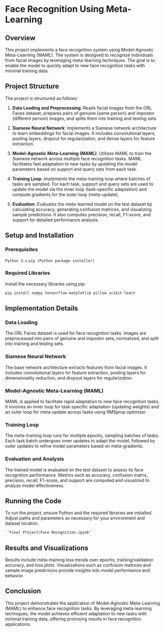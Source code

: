 # Face Recognition Using Meta-Learning

## Overview
This project implements a face recognition system using Model-Agnostic Meta-Learning (MAML). The system is designed to recognize individuals from facial images by leveraging meta-learning techniques. The goal is to enable the model to quickly adapt to new face recognition tasks with minimal training data.


## Project Structure
The project is structured as follows:

1. **Data Loading and Preprocessing**: Reads facial images from the ORL Faces dataset, prepares pairs of genuine (same person) and impostor (different person) images, and splits them into training and testing sets.

2. **Siamese Neural Network**: Implements a Siamese network architecture to learn embeddings for facial images. It includes convolutional layers, pooling layers, dropout for regularization, and dense layers for feature extraction.

3. **Model-Agnostic Meta-Learning (MAML)**: Utilizes MAML to train the Siamese network across multiple face recognition tasks. MAML facilitates fast adaptation to new tasks by updating the model parameters based on support and query sets from each task.

4. **Training Loop**: Implements the meta-training loop where batches of tasks are sampled. For each task, support and query sets are used to update the model via the inner loop (task-specific adaptation) and compute gradients for the outer loop (meta-update).

5. **Evaluation**: Evaluates the meta-learned model on the test dataset by calculating accuracy, generating confusion matrices, and visualizing sample predictions. It also computes precision, recall, F1-score, and support for detailed performance analysis.



## Setup and Installation
### Prerequisites
```Python 3.x```
``pip (Python package installer)``

### Required Libraries
Install the necessary libraries using pip:  
```bash
pip install numpy tensorflow matplotlib pillow scikit-learn
```


## Implementation Details
### Data Loading
The ORL Faces dataset is used for face recognition tasks. Images are preprocessed into pairs of genuine and impostor sets, normalized, and split into training and testing sets.

### Siamese Neural Network
The base network architecture extracts features from facial images. It includes convolutional layers for feature extraction, pooling layers for dimensionality reduction, and dropout layers for regularization.

### Model-Agnostic Meta-Learning (MAML)
MAML is applied to facilitate rapid adaptation to new face recognition tasks. It involves an inner loop for task-specific adaptation (updating weights) and an outer loop for meta-update across tasks using RMSprop optimizer.

### Training Loop
The meta-training loop runs for multiple epochs, sampling batches of tasks. Each task batch undergoes inner updates to adapt the model, followed by outer updates to refine model parameters based on meta-gradients.

### Evaluation and Analysis
The trained model is evaluated on the test dataset to assess its face recognition performance. Metrics such as accuracy, confusion matrix, precision, recall, F1-score, and support are computed and visualized to analyze model effectiveness.

## Running the Code
To run the project, ensure Python and the required libraries are installed. Adjust paths and parameters as necessary for your environment and dataset location.
```python
``Final Project\Face Recognition.ipynb"``
```


## Results and Visualizations
Results include meta-training loss trends over epochs, training/validation accuracy, and loss plots. Visualizations such as confusion matrices and sample image predictions provide insights into model performance and behavior.

## Conclusion
This project demonstrates the application of Model-Agnostic Meta-Learning (MAML) to enhance face recognition tasks. By leveraging meta-learning techniques, the model achieves efficient adaptation to new tasks with minimal training data, offering promising results in face recognition applications.
